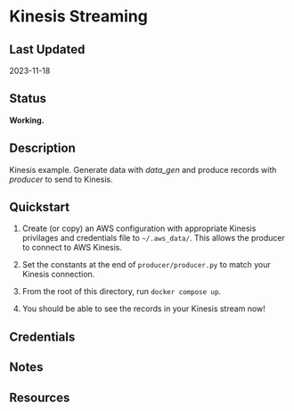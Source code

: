 # Kinesis Streaming

## Last Updated

2023-11-18

## Status

**Working.**

## Description

Kinesis example.  Generate data with *data_gen* and produce records with *producer* to send to Kinesis.

## Quickstart

1. Create (or copy) an AWS configuration with appropriate Kinesis privilages and credentials file to `~/.aws_data/`.  This allows the producer to connect to AWS Kinesis.

2. Set the constants at the end of `producer/producer.py` to match your Kinesis connection.

3. From the root of this directory, run `docker compose up`.

4. You should be able to see the records in your Kinesis stream now!

## Credentials

## Notes

## Resources
